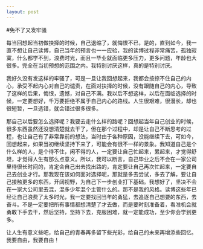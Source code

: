 ```yaml
---
layout: post
---
```

#免不了又发牢骚

每当回想起当初做抉择的时候，自己退缩了，就悔恨不已，是的，直到如今，我一直不想让自己读博，自己当年的预言也一一应验，我的读博过程非常痛苦，孤独寂寞，什么都学不到，浪费时光，而且一毕业就面临更多压力，更多问题，年龄也大很多。完全在当初预想的范围之内。我特别讨厌这样，真的是特别讨厌。

我好久没有发这样的牢骚了，可是一旦让我回想起来，我都会按捺不住自己的内心，承受不起内心对自己的谴责，在面对抉择的时候，没有跟随自己的内心，导致了这样的后果，悔恨，遗憾，对自己不满。我以后不想这样，以后在面临选择的时候，一定要想好，千万要拒绝不属于自己内心的路线。人生很艰难，很漫长，却也很短暂，一旦选错，就会错过很多很多。

那自己以后要怎么选择呢？我要去走什么样的路呢？回想起当年自己创业的时候，很多东西虽然还没想清楚就去干了，但在那个过程中，却是让自己不断思考的过程，也让自己有了非常靠前的想法，当时由于各种原因，没能继续下去，可如今，回想起来，如果当初继续坚持下来了，可能会有很不一样的景象。我知道自己是个什么样的人，是个待不住，闲不得的人，一定要让自己忙起来，累起来，才觉得舒坦，才觉得人生有那么点意义。所以，我可以断言，自己毕业之后不会在一家公司里待很长时间的，肯定会自己出去找出路的，肯定要让自己再次忙起来，一定要自己去创业才行。那我现在该如何面对选择呢，那就是多去尝试，多去了解，要让自己接触更多的东西，开阔视野，为自己下一步创业打下基础。我想好了，坚决不会在一家大公司里去混，混多少年混个主管什么的。那不是我的风格。读博这些年已经让自己浪费了太多时光，我一定要找回当年的勇猛，去追逐自己想要的东西，去奋斗。不是一定要把所有事情都想清楚了才去做，而是要时刻准备着，看准机会就勇敢下手去干，然后坚持，坚持下去，克服困难，就一定能成功，至少你会学到更多。

让人生有意义些吧，给自己的青春再多留下些光彩，给自己的未来再增添些回忆。我要自由，我要自由！